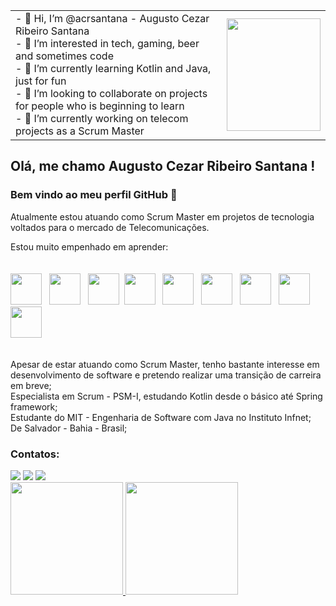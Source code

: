 <table>
    <tr>
      <td>
- 👋 Hi, I’m @acrsantana - Augusto Cezar Ribeiro Santana<br>
- 👀 I’m interested in tech, gaming, beer and sometimes code<br>
- 🌱 I’m currently learning Kotlin and Java, just for fun<br>
- 💞️ I’m looking to collaborate on projects for people who is beginning to learn<br>
- 🔭 I’m currently working on telecom projects as a Scrum Master
      </td>
      <td>
        <img src="https://octocat-generator-assets.githubusercontent.com/my-octocat-1636038530088.png" width="150" height="180"/>
      </td>
  </tr>
  </table>
  

## Olá, me chamo Augusto Cezar Ribeiro Santana ! 
### Bem vindo ao meu perfil GitHub 👋

Atualmente estou atuando como Scrum Master em projetos de tecnologia voltados para o mercado de Telecomunicações.

Estou muito empenhado em aprender:
<br>
<br>
<br>
<img src="https://cdn.jsdelivr.net/gh/devicons/devicon/icons/kotlin/kotlin-original.svg"  width="50" height="50"/>&nbsp;&nbsp;&nbsp;<img src="https://cdn.jsdelivr.net/gh/devicons/devicon/icons/spring/spring-plain-wordmark.svg" width="50" height="50"/>&nbsp;&nbsp;&nbsp;<img src="https://cdn.jsdelivr.net/gh/devicons/devicon/icons/bootstrap/bootstrap-plain-wordmark.svg" width="50" height="50"/>&nbsp;&nbsp;<img src="https://cdn.jsdelivr.net/gh/devicons/devicon/icons/git/git-original-wordmark.svg" width="50" height="50"/>&nbsp;&nbsp;&nbsp;<img src="https://cdn.jsdelivr.net/gh/devicons/devicon/icons/github/github-original-wordmark.svg" width="50" height="50"/>&nbsp;&nbsp;&nbsp;<img src="https://cdn.jsdelivr.net/gh/devicons/devicon/icons/heroku/heroku-plain-wordmark.svg" width="50" height="50"/>&nbsp;&nbsp;&nbsp;<img src="https://cdn.jsdelivr.net/gh/devicons/devicon/icons/postgresql/postgresql-original-wordmark.svg" width="50" height="50"/>&nbsp;&nbsp;&nbsp;<img src="https://cdn.jsdelivr.net/gh/devicons/devicon/icons/docker/docker-original-wordmark.svg" width="50" height="50"/>&nbsp;&nbsp;&nbsp;<img src="https://cdn.jsdelivr.net/gh/devicons/devicon/icons/intellij/intellij-original.svg" width="50" height="50"/>
<br>
<br>
<br>
Apesar de estar atuando como Scrum Master, tenho bastante interesse em desenvolvimento de software e pretendo realizar uma transição de carreira em breve;<br>
Especialista em Scrum - PSM-I, estudando Kotlin desde o básico até Spring framework;<br>
Estudante do MIT - Engenharia de Software com Java no Instituto Infnet;<br>
De Salvador - Bahia - Brasil;<br>

### Contatos:

<div>
<a href="https://instagram.com/cezaodabahia" target="_blank"><img src="https://img.shields.io/badge/-Instagram-%23E4405F?style=for-the-badge&logo=instagram&logoColor=white" target="_blank"></a>
<a href = "mailto:cezaodabahia@gmail.com"><img src="https://img.shields.io/badge/Gmail-D14836?style=for-the-badge&logo=gmail&logoColor=white" target="_blank"></a>
<a href="https://www.linkedin.com/in/cezaodabahia" target="_blank"><img src="https://img.shields.io/badge/-LinkedIn-%230077B5?style=for-the-badge&logo=linkedin&logoColor=white" target="_blank"></a>   
</div>
<div>
  <a href="https://github.com/acrsantana">
  <img height="180em" src="https://github-readme-stats.vercel.app/api/top-langs/?username=acrsantana&layout=compact&langs_count=7&theme=dracula"/>
  <img height="180em" src="https://github-readme-stats.vercel.app/api?username=acrsantana&show_icons=true&theme=dracula&include_all_commits=true&count_private=true"/>
</div>
